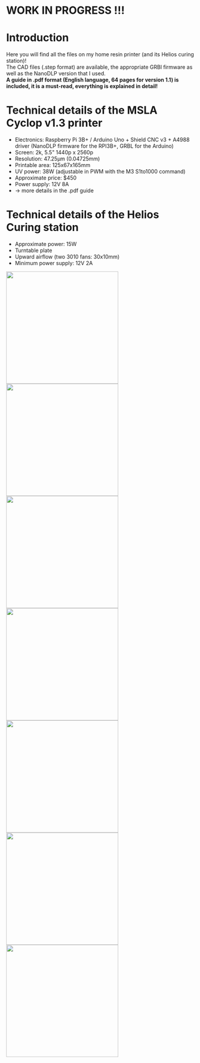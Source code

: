 # WORK IN PROGRESS !!!
# Introduction
Here you will find all the files on my home resin printer (and its Helios curing station)! <br />
The CAD files (.step format) are available, the appropriate GRBl firmware as well as the NanoDLP version that I used. <br />
**A guide in .pdf format (English language, 64 pages for version 1.1) is included, it is a must-read, everything is explained in detail!** <br />
# Technical details of the MSLA Cyclop v1.3 printer
+ Electronics: Raspberry Pi 3B+ / Arduino Uno + Shield CNC v3 + A4988 driver (NanoDLP firmware for the RPI3B+, GRBL for the Arduino)<br />
+ Screen: 2k, 5.5" 1440p x 2560p <br />
+ Resolution: 47.25µm (0.04725mm) <br />
+ Printable area: 125x67x165mm <br />
+ UV power: 38W (adjustable in PWM with the M3 S1to1000 command) <br />
+ Approximate price: $450 <br />
+ Power supply: 12V 8A <br />
+ → more details in the .pdf guide <br />

# Technical details of the Helios Curing station <br />
+ Approximate power: 15W <br />
+ Turntable plate <br />
+ Upward airflow (two 3010 fans: 30x10mm) <br />
+ Minimum power supply: 12V 2A <br />

<img src="https://github.com/user-attachments/assets/3f6423d7-d4d9-450d-b9a8-6193b93963fb" width="300" height="300">  
<img src="https://github.com/user-attachments/assets/50a46456-7b4a-43e9-9ccf-e1cde922f779" width="300" height="300">  
<img src="(https://github.com/user-attachments/assets/b62ebbd0-4bbd-4777-8f54-6445464a4bbc" height="300">  
<img src="https://github.com/user-attachments/assets/b46c0bfd-1798-4b8d-9a98-17c15633dd4a" height="300">   
<img src="https://github.com/user-attachments/assets/13e24763-19fe-40f9-9043-8002fafb1b2b" height="300">   
<img src="https://github.com/user-attachments/assets/e3448561-cc0e-461b-8573-42d5c2f66826" height="300">
<img src="https://github.com/user-attachments/assets/be84007c-4c01-42e8-a92f-ee82e3e881c3" height="300">



